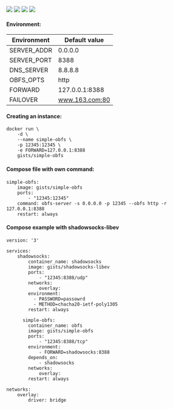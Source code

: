 ![](https://images.microbadger.com/badges/version/gists/simple-obfs.svg) ![](https://images.microbadger.com/badges/image/gists/simple-obfs.svg) ![](https://img.shields.io/docker/stars/gists/simple-obfs.svg) ![](https://img.shields.io/docker/pulls/gists/simple-obfs.svg)

#### Environment:

| Environment | Default value  |
|-------------|----------------|
| SERVER_ADDR | 0.0.0.0        |
| SERVER_PORT | 8388           |
| DNS_SERVER  | 8.8.8.8        |
| OBFS_OPTS   | http           |
| FORWARD     | 127.0.0.1:8388 |
| FAILOVER    | www.163.com:80 |

#### Creating an instance:

    docker run \
        -d \
        --name simple-obfs \
        -p 12345:12345 \
        -e FORWARD=127.0.0.1:8388
        gists/simple-obfs

#### Compose file with own command:

    simple-obfs:
        image: gists/simple-obfs
        ports:
            - "12345:12345"
        command: obfs-server -s 0.0.0.0 -p 12345 --obfs http -r 127.0.0.1:8388
        restart: always

#### Compose example with shadowsocks-libev

    version: '3'

    services:
        shadowsocks:
            container_name: shadowsocks
            image: gists/shadowsocks-libev
            ports:
                - "12345:8388/udp"
            networks:
                overlay:
            environment:
              - PASSWORD=passowrd
              - METHOD=chacha20-ietf-poly1305
            restart: always

          simple-obfs:
            container_name: obfs
            image: gists/simple-obfs
            ports:
                - "12345:8388/tcp"
            environment:
                - FORWARD=shadowsocks:8388
            depends_on:
                - shadowsocks
            networks:
                overlay:
            restart: always

    networks:
        overlay:
            driver: bridge
